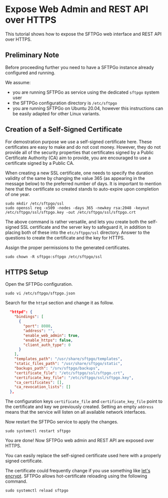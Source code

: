 # Expose Web Admin and REST API over HTTPS

This tutorial shows how to expose the SFTPGo web interface and REST API over HTTPS.

## Preliminary Note

Before proceeding further you need to have a SFTPGo instance already configured and running.

We assume:

- you are running SFTPGo as service using the dedicated `sftpgo` system user
- the SFTPGo configuration directory is `/etc/sftpgo`
- you are running SFTPGo on Ubuntu 20.04, however this instructions can be easily adapted for other Linux variants.

## Creation of a Self-Signed Certificate

For demostration purpose we use a self-signed certificate here. These certificates are easy to make and do not cost money. However, they do not provide all of the security properties that certificates signed by a Public Certificate Authority (CA) aim to provide, you are encouraged to use a certificate signed by a Public CA.

When creating a new SSL certificate, one needs to specify the duration validity of the same by changing the value 365 (as appearing in the message below) to the preferred number of days. It is important to mention here that the certificate so created stands to auto-expire upon completion of one year.

```shell
sudo mkdir /etc/sftpgo/ssl
sudo openssl req -x509 -nodes -days 365 -newkey rsa:2048 -keyout /etc/sftpgo/ssl/sftpgo.key -out /etc/sftpgo/ssl/sftpgo.crt
```

The above command is rather versatile, and lets you create both the self-signed SSL certificate and the server key to safeguard it, in addition to placing both of these into the `etc/sftpgo/ssl` directory. Answer to the questions to create the certificate and the key for HTTPS.

Assign the proper permissions to the generated certificates.

```shell
sudo chown -R sftpgo:sftpgo /etc/sftpgo/ssl
```

## HTTPS Setup

Open the SFTPGo configuration.

```shell
sudo vi /etc/sftpgo/sftpgo.json
```

Search for the `httpd` section and change it as follow.

```json
  "httpd": {
    "bindings": [
      {
        "port": 8080,
        "address": "",
        "enable_web_admin": true,
        "enable_https": false,
        "client_auth_type": 0
      }
    ],
    "templates_path": "/usr/share/sftpgo/templates",
    "static_files_path": "/usr/share/sftpgo/static",
    "backups_path": "/srv/sftpgo/backups",
    "certificate_file": "/etc/sftpgo/ssl/sftpgo.crt",
    "certificate_key_file": "/etc/sftpgo/ssl/sftpgo.key",
    "ca_certificates": [],
    "ca_revocation_lists": []
  },
```

The configuration keys `certificate_file` and `certificate_key_file` point to the certificate and key we previously created. Setting an empty `address` means that the service will listen on all available network interfaces.

Now restart the SFTPGo service to apply the changes.

```shell
sudo systemctl restart sftpgo
```

You are done! Now SFTPGo web admin and REST API are exposed over HTTPS.

You can easily replace the self-signed certificate used here with a properly signed certificate.

The certificate could frequently change if you use something like [let's encrypt](https://letsencrypt.org/). SFTPGo allows hot-certificate reloading using the following command.

```shell
sudo systemctl reload sftpgo
```
